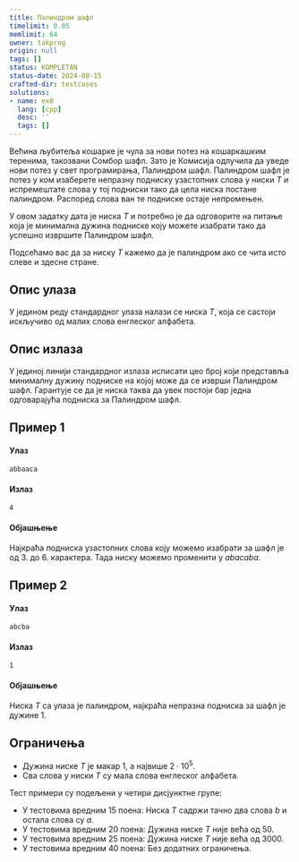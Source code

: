 ```yaml
---
title: Палиндром шафл
timelimit: 0.05
memlimit: 64
owner: takprog
origin: null
tags: []
status: KOMPLETAN
status-date: 2024-08-15
crafted-dir: testcases
solutions:
- name: ex0
  lang: [cpp]
  desc: ''
  tags: []
---
```


Већина љубитеља кошарке је чула за нови потез на кошаркашким теренима, такозвани Сомбор шафл. Зато је Комисија одлучила да уведе нови потез у свет програмирања, Палиндром шафл. Палиндром шафл је потез у ком изаберете непразну подниску узастопних слова у ниски $T$ и испремештате слова у тој подниски тако да цела ниска постане палиндром. Распоред слова ван те подниске остаје непромењен.

У овом задатку дата је ниска $T$ и потребно је да одговорите на питање која је минимална дужина подниске коју можете изабрати тако да успешно извршите Палиндром шафл.

Подсећамо вас да за ниску $T$ кажемо да је палиндром ако се чита исто слеве и здесне стране.

## Опис улаза
У једином реду стандардног улаза налази се ниска $T$, која се састоји искључиво од малих слова енглеског алфабета.

## Опис излаза
У јединој линији стандардног излаза исписати цео броj који представља минималну дужину подниске на којој може да се изврши Палиндром шафл. Гарантује се да је ниска таква да увек постоји бар једна одговарајућа подниска за Палиндром шафл.

## Пример 1
#### Улаз
```
abbaaca
```

#### Излаз
```
4
```

#### Објашњење
Најкраћа подниска узастопних слова коју можемо изабрати за шафл је од 3. до 6. карактера. Тада ниску можемо променити у $abacaba$.

## Пример 2
#### Улаз
```
abcba
```

#### Излаз
```
1
```

#### Објашњење
Ниска $T$ са улаза је палиндром, најкраћа непразна подниска за шафл је дужине $1$.

## Ограничења

- Дужина ниске $T$ је макар $1$, а највише $2\cdot 10^5$.
- Сва слова у ниски $T$ су мала слова енглеског алфабета.

Тест примери су подељени у четири дисјунктне групе:

- У тестовима вредним 15 поена: Ниска $T$ садржи тачно два слова $b$ и остала слова су $a$.
- У тестовима вредним 20 поена: Дужина ниске $T$ није већа од $50$.
- У тестовима вредним 25 поена: Дужина ниске $T$ није већа од $3000$.
- У тестовима вредним 40 поена: Без додатних ограничења.


